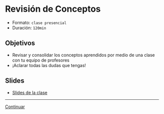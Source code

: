 # Revisión de Conceptos

- Formato: `clase presencial`
- Duración: `120min`

## Objetivos

- Revisar y consolidar los conceptos aprendidos por medio de una clase con tu equipo de profesores
- ¡Aclarar todas las dudas que tengas!

## Slides
- [Slides de la clase](link)

***
[Continuar](06-guided-exercises-workshop-control-flow.md)
